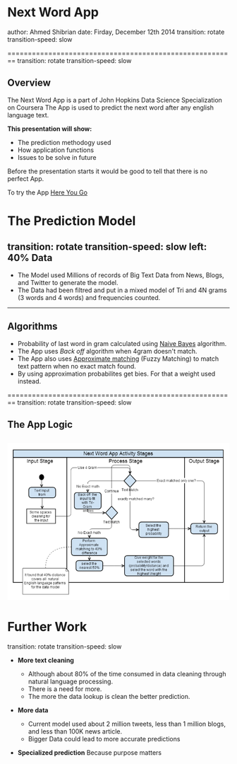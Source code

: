 Next Word App
========================================================
author: Ahmed Shibrian
date: Firday, December 12th 2014
transition: rotate
transition-speed: slow

========================================================
transition: rotate
transition-speed: slow
## Overview
The Next Word App is a part of John Hopkins Data Science Specialization on Coursera
The App is used to predict the next word after any english language text.

**This presentation will show:**
- The prediction methodogy used  
- How application functions
- Issues to be solve in future

Before the presentation starts it would be good to tell that there is no perfect App.

To try the App [Here You Go](https://shibrain.shinyapps.io/JHK-SwiftKey-DataScience/)


The Prediction Model 
========================================================
transition: rotate
transition-speed: slow
left: 40%
**Data** 
--
  - The Model used Millions of records of Big Text Data from News, Blogs, and Twitter to generate the model.
  - The Data had been filtred and put in a mixed model of Tri and 4N grams (3 words and 4 words) and frequencies counted.
  
***

**Algorithms**
--
  - Probability of last word in gram calculated using [Naive Bayes](http://en.wikipedia.org/wiki/Naive_Bayes_classifier) algorithm.
  - The App uses *Back off* algorithm when 4gram doesn't match.
  - The App also uses [Approximate matching](http://en.wikipedia.org/wiki/Approximate_string_matching) (Fuzzy Matching) to match text pattern when no exact match found.
  - By using approximation probabilites get bies. For that a weight used instead. 

========================================================
transition: rotate
transition-speed: slow
## The App Logic

![The App Activity Diagram](appLogic.png)
---

Further Work
========================================================
transition: rotate
transition-speed: slow
- **More text cleaning**
  - Although about 80% of the time consumed in data cleaning through natural language processing.
  - There is a need for more.
  - The more the data lookup is clean the better prediction.

- **More data**
  - Current model used about 2 million tweets, less than 1 million blogs, and less than 100K news article.
  - Bigger Data could lead to more accurate predictions
  
- **Specialized prediction**
  Because purpose matters 
